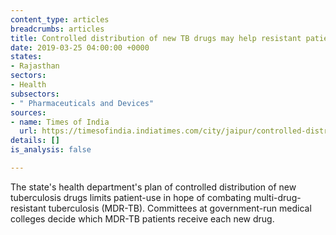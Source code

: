 ```yaml
---
content_type: articles
breadcrumbs: articles
title: Controlled distribution of new TB drugs may help resistant patients
date: 2019-03-25 04:00:00 +0000
states:
- Rajasthan
sectors:
- Health
subsectors:
- " Pharmaceuticals and Devices"
sources:
- name: Times of India
  url: https://timesofindia.indiatimes.com/city/jaipur/controlled-distribution-of-new-tb-drugs-may-help-resistant-patients/articleshow/68553417.cms
details: []
is_analysis: false

---
```

The state's health department's plan of controlled distribution of new tuberculosis drugs limits patient-use in hope of combating multi-drug-resistant tuberculosis (MDR-TB). Committees at government-run medical colleges decide which MDR-TB patients receive each new drug.